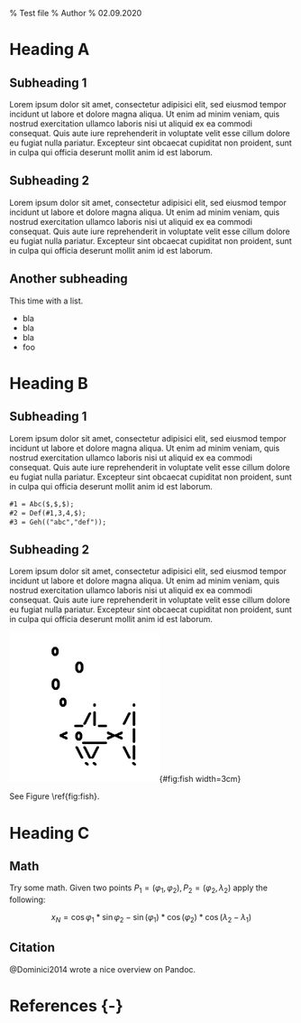 % Test file
% Author
% 02.09.2020

Heading A
==================

Subheading 1
------------------

Lorem ipsum dolor sit amet, consectetur adipisici elit, sed eiusmod tempor incidunt ut labore et dolore magna aliqua. Ut enim ad minim veniam, quis nostrud exercitation ullamco laboris nisi ut aliquid ex ea commodi consequat. Quis aute iure reprehenderit in voluptate velit esse cillum dolore eu fugiat nulla pariatur. Excepteur sint obcaecat cupiditat non proident, sunt in culpa qui officia deserunt mollit anim id est laborum.

Subheading 2
------------------

Lorem ipsum dolor sit amet, consectetur adipisici elit, sed eiusmod tempor incidunt ut labore et dolore magna aliqua. Ut enim ad minim veniam, quis nostrud exercitation ullamco laboris nisi ut aliquid ex ea commodi consequat. Quis aute iure reprehenderit in voluptate velit esse cillum dolore eu fugiat nulla pariatur. Excepteur sint obcaecat cupiditat non proident, sunt in culpa qui officia deserunt mollit anim id est laborum.

Another  subheading
--------------------

This time with a list.

* bla
* bla
* bla
* foo


Heading B
===============

Subheading 1
------------------

Lorem ipsum dolor sit amet, consectetur adipisici elit, sed eiusmod tempor incidunt ut labore et dolore magna aliqua. Ut enim ad minim veniam, quis nostrud exercitation ullamco laboris nisi ut aliquid ex ea commodi consequat. Quis aute iure reprehenderit in voluptate velit esse cillum dolore eu fugiat nulla pariatur. Excepteur sint obcaecat cupiditat non proident, sunt in culpa qui officia deserunt mollit anim id est laborum.

~~~~~~~~~~~~~
#1 = Abc($,$,$);
#2 = Def(#1,3,4,$);
#3 = Geh(("abc","def"));
~~~~~~~~~~~~~


Subheading 2
------------------

Lorem ipsum dolor sit amet, consectetur adipisici elit, sed eiusmod tempor incidunt ut labore et dolore magna aliqua. Ut enim ad minim veniam, quis nostrud exercitation ullamco laboris nisi ut aliquid ex ea commodi consequat. Quis aute iure reprehenderit in voluptate velit esse cillum dolore eu fugiat nulla pariatur. Excepteur sint obcaecat cupiditat non proident, sunt in culpa qui officia deserunt mollit anim id est laborum.

![Fish](fish.png){#fig:fish width=3cm}

See Figure \ref{fig:fish}.


Heading C
=============

Math
------

Try some math.
Given two points $P_1 = (\varphi_1, \varphi_2), P_2 = (\varphi_2, \lambda_2)$ apply the following:

$$
x_N = \cos \varphi_1 * \sin \varphi_2 - \sin(\varphi_1) * \cos(\varphi_2) * \cos(\lambda_2-\lambda_1)   
$$


Citation
-----------

@Dominici2014 wrote a nice overview on Pandoc.


References {-}
==================

